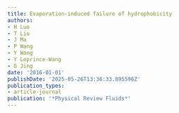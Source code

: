 ```yaml
---
title: Evaporation-induced failure of hydrophobicity
authors:
- H Luo
- T Liu
- J Ma
- P Wang
- Y Wang
- Y Leprince-Wang
- G Jing
date: '2016-01-01'
publishDate: '2025-05-26T13:36:33.895596Z'
publication_types:
- article-journal
publication: '*Physical Review Fluids*'
---
```

